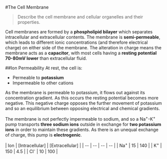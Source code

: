 #The Cell Membrane
> Describe the cell membrane and cellular organelles and their properties.

Cell membranes are formed by a **phospholipid bilayer** which separates intracellular and extracellular contents. The membrane is **semi-permeable**, which leads to different ionic concentrations (and therefore electrical charge) on either side of the membrane. The alteration in charge means the membrane acts as a **capacitor**, with most cells having a **resting potential 70-80mV lower** than extracellular fluid.

##Ion Permeability
At rest, the cell is:
* Permeable to **potassium**
* Impermeable to other cations

As the membrane is permeable to potassium, it flows out against its concentration gradient. As this occurs the resting potential becomes more negative. This negative charge opposes the further movement of potassium and so an equilibrium between opposing electrical and chemical gradients.

The membrane is not perfectly impermeable to sodium, and so a Na<sup>+</sup>-K<sup>+</sup> pump transports **three sodium ions** outside in exchange for **two potassium ions** in order to maintain these gradients. As there is an unequal exchange of charge, this pump is **electrogenic**.

| Ion | [Intracellular] | [Extracellular] | 
| -- | -- | -- | -- |
| Na<sup>+</sup> | 15 | 140 |
| K<sup>+</sup> | 150 | 4.5 |
| Cl<sup>-</sup> | 10 | 100 |